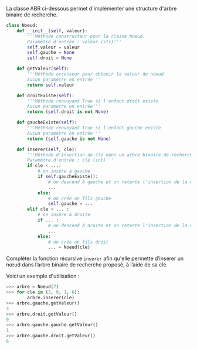 La classe ABR ci-dessous permet d'implémenter une structure d'arbre binaire de recherche.

```python linenums='1'
class Noeud:
    def __init__(self, valeur):
        '''Méthode constructeur pour la classe Noeud.
        Paramètre d'entrée : valeur (str)'''
        self.valeur = valeur
        self.gauche = None
        self.droit = None

    def getValeur(self):
        '''Méthode accesseur pour obtenir la valeur du noeud
        Aucun paramètre en entrée'''
        return self.valeur

    def droitExiste(self):
        '''Méthode renvoyant True si l'enfant droit existe
        Aucun paramètre en entrée'''
        return (self.droit is not None)

    def gaucheExiste(self):
        '''Méthode renvoyant True si l'enfant gauche existe
        Aucun paramètre en entrée'''
        return (self.gauche is not None)

    def inserer(self, cle):
        '''Méthode d'insertion de clé dans un arbre binaire de recherche
        Paramètre d'entrée : cle (int)'''
        if cle < ...:
            # on insère à gauche
            if self.gaucheExiste():
                # on descend à gauche et on retente l'insertion de la clé
                ...
            else:
                # on crée un fils gauche
                self.gauche = ...
        elif cle > ... :
            # on insère à droite
            if ... :
                # on descend à droite et on retente l'insertion de la clé
                ...
            else:
                # on crée un fils droit
                ... = Noeud(cle)

```

Compléter la fonction récursive `inserer` afin qu'elle permette d’insérer un nœud
dans l’arbre binaire de recherche proposé, à l’aide de sa clé.

Voici un exemple d'utilisation :

```python
>>> arbre = Noeud(7)
>>> for cle in (3, 9, 1, 6):
        arbre.inserer(cle)
>>> arbre.gauche.getValeur()
3
>>> arbre.droit.getValeur()
9
>>> arbre.gauche.gauche.getValeur()
1
>>> arbre.gauche.droit.getValeur()
6
```